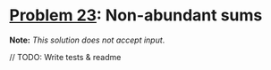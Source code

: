 # [Problem 23](https://projecteuler.net/problem=23): Non-abundant sums

**Note:** *This solution does not accept input*.

// TODO: Write tests & readme
